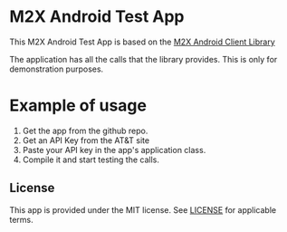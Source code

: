 # M2X Android Test App
This M2X Android Test App is based on the [M2X Android Client Library](https://github.com/attm2x/m2x-android)

The application has all the calls that the library provides. This is only for demonstration purposes.

# Example of usage

1. Get the app from the github repo.
2. Get an API Key from the AT&T site
3. Paste your API key in the app's application class.
4. Compile it and start testing the calls.


## License
This app is provided under the MIT license. See [LICENSE](LICENSE) for applicable terms.
